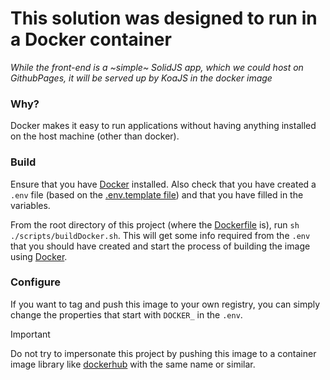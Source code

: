 # This solution was designed to run in a Docker container

_While the front-end is a ~simple~ SolidJS app, which we could host on GithubPages, it will be served up by KoaJS in the docker image_

### Why?

Docker makes it easy to run applications without having anything installed on the host machine (other than docker). 

### Build

Ensure that you have [Docker][docker] installed. Also check that you have created a `.env` file (based on the [.env.template file](../.env.template)) and that you have filled in the variables. 

From the root directory of this project (where the [Dockerfile](../Dockerfile) is), run `sh ./scripts/buildDocker.sh`. This will get some info required from the `.env` that you should have created and start the process of building the image using [Docker][docker].

### Configure

If you want to tag and push this image to your own registry, you can simply change the properties that start with `DOCKER_` in the `.env`.

> [!IMPORTANT]
> Do not try to impersonate this project by pushing this image to a container image library like [dockerhub][dockerhub] with the same name or similar.

<br />
<br />
<br />

<!-- Links used in the page -->

[nmsudWebsite]: https://nmsud.com
[docker]: https://www.docker.com
[dockerhub]: https://hub.docker.com
[dockerHub]: https://hub.docker.com
[discord]: https://discord.gg/jQrNeWeTwR